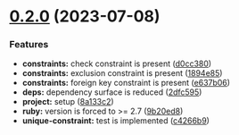 # [0.2.0](https://github.com/Fire-Dragon-DoL/iry/compare/8a133c2c19b99881619a9e1c7c11076030755f66...v0.2.0) (2023-07-08)


### Features

* **constraints:** check constraint is present ([d0cc380](https://github.com/Fire-Dragon-DoL/iry/commit/d0cc3803fdcda45df964f6431890f8831d3641e5))
* **constraints:** exclusion constraint is present ([1894e85](https://github.com/Fire-Dragon-DoL/iry/commit/1894e85bfa11e272be9b5f0f8efc170f7ce57a48))
* **constraints:** foreign key constraint is present ([e637b06](https://github.com/Fire-Dragon-DoL/iry/commit/e637b0603bb6fd34e2732426544fc31904bb5409))
* **deps:** dependency surface is reduced ([2dfc595](https://github.com/Fire-Dragon-DoL/iry/commit/2dfc595ebd221aedb072398e1ace8460208d06ac))
* **project:** setup ([8a133c2](https://github.com/Fire-Dragon-DoL/iry/commit/8a133c2c19b99881619a9e1c7c11076030755f66))
* **ruby:** version is forced to >= 2.7 ([9b20ed8](https://github.com/Fire-Dragon-DoL/iry/commit/9b20ed8ec0ae2a9906bdefe28cf674d4700f4d67))
* **unique-constraint:** test is implemented ([c4266b9](https://github.com/Fire-Dragon-DoL/iry/commit/c4266b910757b6adef18db41dfa5dfd9353c1037))



